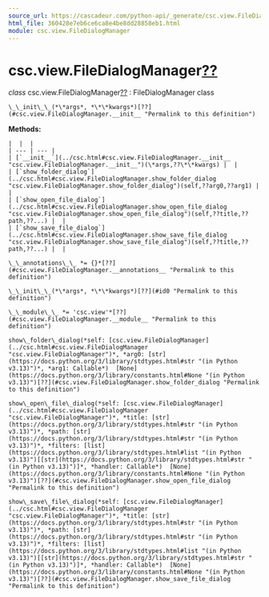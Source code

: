 ```yaml
---
source_url: https://cascadeur.com/python-api/_generate/csc.view.FileDialogManager.html
html_file: 360428e7eb6ce6ca8e4be8dd28858eb1.html
module: csc.view.FileDialogManager
---
```


# csc.view.FileDialogManager[??](#csc-view-filedialogmanager "Permalink to this heading")

*class* csc.view.FileDialogManager[??](#csc.view.FileDialogManager "Permalink to this definition")
:   FileDialogManager class

    \_\_init\_\_(*\*args*, *\*\*kwargs*)[??](#csc.view.FileDialogManager.__init__ "Permalink to this definition")

    
**Methods:**

    |  |  |
    | --- | --- |
    | [`__init__`](../csc.html#csc.view.FileDialogManager.__init__ "csc.view.FileDialogManager.__init__")(\*args,??\*\*kwargs) |  |
    | [`show_folder_dialog`](../csc.html#csc.view.FileDialogManager.show_folder_dialog "csc.view.FileDialogManager.show_folder_dialog")(self,??arg0,??arg1) |  |
    | [`show_open_file_dialog`](../csc.html#csc.view.FileDialogManager.show_open_file_dialog "csc.view.FileDialogManager.show_open_file_dialog")(self,??title,??path,??...) |  |
    | [`show_save_file_dialog`](../csc.html#csc.view.FileDialogManager.show_save_file_dialog "csc.view.FileDialogManager.show_save_file_dialog")(self,??title,??path,??...) |  |

    \_\_annotations\_\_ *= {}*[??](#csc.view.FileDialogManager.__annotations__ "Permalink to this definition")

    \_\_init\_\_(*\*args*, *\*\*kwargs*)[??](#id0 "Permalink to this definition")

    \_\_module\_\_ *= 'csc.view'*[??](#csc.view.FileDialogManager.__module__ "Permalink to this definition")

    show\_folder\_dialog(*self: [csc.view.FileDialogManager](../csc.html#csc.view.FileDialogManager "csc.view.FileDialogManager")*, *arg0: [str](https://docs.python.org/3/library/stdtypes.html#str "(in Python v3.13)")*, *arg1: Callable*)  [None](https://docs.python.org/3/library/constants.html#None "(in Python v3.13)")[??](#csc.view.FileDialogManager.show_folder_dialog "Permalink to this definition")

    show\_open\_file\_dialog(*self: [csc.view.FileDialogManager](../csc.html#csc.view.FileDialogManager "csc.view.FileDialogManager")*, *title: [str](https://docs.python.org/3/library/stdtypes.html#str "(in Python v3.13)")*, *path: [str](https://docs.python.org/3/library/stdtypes.html#str "(in Python v3.13)")*, *filters: [list](https://docs.python.org/3/library/stdtypes.html#list "(in Python v3.13)")[[str](https://docs.python.org/3/library/stdtypes.html#str "(in Python v3.13)")]*, *handler: Callable*)  [None](https://docs.python.org/3/library/constants.html#None "(in Python v3.13)")[??](#csc.view.FileDialogManager.show_open_file_dialog "Permalink to this definition")

    show\_save\_file\_dialog(*self: [csc.view.FileDialogManager](../csc.html#csc.view.FileDialogManager "csc.view.FileDialogManager")*, *title: [str](https://docs.python.org/3/library/stdtypes.html#str "(in Python v3.13)")*, *path: [str](https://docs.python.org/3/library/stdtypes.html#str "(in Python v3.13)")*, *filters: [list](https://docs.python.org/3/library/stdtypes.html#list "(in Python v3.13)")[[str](https://docs.python.org/3/library/stdtypes.html#str "(in Python v3.13)")]*, *handler: Callable*)  [None](https://docs.python.org/3/library/constants.html#None "(in Python v3.13)")[??](#csc.view.FileDialogManager.show_save_file_dialog "Permalink to this definition")